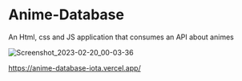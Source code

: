 # Anime-Database
An Html, css and JS application that consumes an API about animes

![Screenshot_2023-02-20_00-03-36](https://user-images.githubusercontent.com/82295321/220000114-e97061ea-5690-46d8-bfb7-cb30283134e0.png)

https://anime-database-iota.vercel.app/
